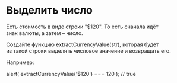 # Выделить число                                                    <br/>

Есть стоимость в виде строки "$120". То есть сначала идёт           <br/>
знак валюты, а затем – число.                                       <br/>

Создайте функцию extractCurrencyValue(str), которая будет           <br/>
из такой строки выделять числовое значение и возвращать его.        <br/>

Например:                                                           <br/>

alert( extractCurrencyValue('$120') === 120 ); // true               <br/>                       